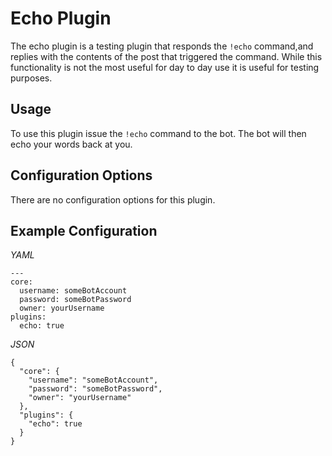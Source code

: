 # Echo Plugin

The echo plugin is a testing plugin that responds the `!echo` command,and replies with the contents of
the post that triggered the command. While this functionality is not the most useful for
day to day use it is useful for testing purposes.

## Usage
To use this plugin issue the `!echo` command to the bot. The bot will then echo
your words back at you.

## Configuration Options
There are no configuration options for this plugin.

## Example Configuration
*YAML*
```
---
core:
  username: someBotAccount
  password: someBotPassword
  owner: yourUsername
plugins:
  echo: true
```

*JSON*
```
{
  "core": {
    "username": "someBotAccount",
    "password": "someBotPassword",
    "owner": "yourUsername"
  },
  "plugins": {
    "echo": true
  }
}
```